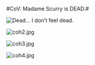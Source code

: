 #CoV: Madame Scurry is DEAD.#

![Dead… I don’t feel dead.](http://westkarana.com/wp-content/uploads/2007/12/coh1.jpg)

![coh2.jpg](http://westkarana.com/wp-content/uploads/2007/12/coh2.jpg)

![coh3.jpg](http://westkarana.com/wp-content/uploads/2007/12/coh3.jpg)

![coh4.jpg](http://westkarana.com/wp-content/uploads/2007/12/coh4.jpg)


